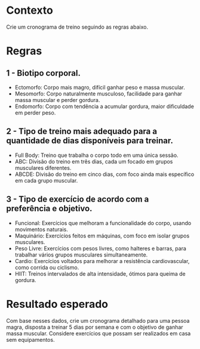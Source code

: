 # Contexto

Crie um cronograma de treino seguindo as regras abaixo.

# Regras

## 1 - Biotipo corporal.

- Ectomorfo: Corpo mais magro, difícil ganhar peso e massa muscular.
- Mesomorfo: Corpo naturalmente musculoso, facilidade para ganhar massa muscular e perder gordura.
- Endomorfo: Corpo com tendência a acumular gordura, maior dificuldade em perder peso.

## 2 - Tipo de treino mais adequado para a quantidade de dias disponíveis para treinar.

- Full Body: Treino que trabalha o corpo todo em uma única sessão.
- ABC: Divisão do treino em três dias, cada um focado em grupos musculares diferentes.
- ABCDE: Divisão do treino em cinco dias, com foco ainda mais específico em cada grupo muscular.

## 3 - Tipo de exercício de acordo com a preferência e objetivo.

- Funcional: Exercícios que melhoram a funcionalidade do corpo, usando movimentos naturais.
- Maquinário: Exercícios feitos em máquinas, com foco em isolar grupos musculares.
- Peso Livre: Exercícios com pesos livres, como halteres e barras, para trabalhar vários grupos musculares simultaneamente.
- Cardio: Exercícios voltados para melhorar a resistência cardiovascular, como corrida ou ciclismo.
- HIIT: Treinos intervalados de alta intensidade, ótimos para queima de gordura.

# Resultado esperado

Com base nesses dados, crie um cronograma detalhado para uma pessoa magra, disposta a treinar 5 dias por semana e com o objetivo de ganhar massa muscular. Considere exercícios que possam ser realizados em casa sem equipamentos.
